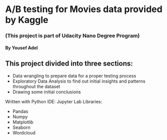 # A/B testing for Movies data provided by Kaggle 
### (This project is part of Udacity Nano Degree Program)
#### By Yousef Adel

## This project divided into three sections:
- Data wrangling to prepare data for a proper testing process
- Exploratory Data Analysis to find out initial insights and patterns throughout the dataset
- Drawing some initial conclusions 

Written with Python
IDE: Jupyter Lab
Libraries:
- Pandas
- Numpy
- Matplotlib 
- Seaborn
- Wordcloud
